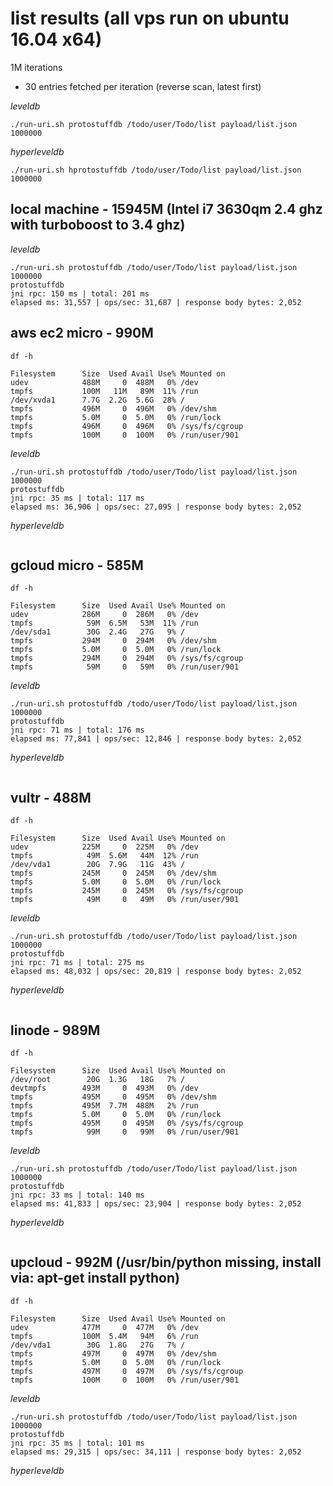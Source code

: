 # list results (all vps run on ubuntu 16.04 x64)

1M iterations
- 30 entries fetched per iteration (reverse scan, latest first)

*leveldb*
```
./run-uri.sh protostuffdb /todo/user/Todo/list payload/list.json 1000000
```

*hyperleveldb*
```
./run-uri.sh hprotostuffdb /todo/user/Todo/list payload/list.json 1000000
```

## local machine - 15945M (Intel i7 3630qm 2.4 ghz with turboboost to 3.4 ghz)

*leveldb*
```
./run-uri.sh protostuffdb /todo/user/Todo/list payload/list.json 1000000
protostuffdb
jni rpc: 150 ms | total: 201 ms
elapsed ms: 31,557 | ops/sec: 31,687 | response body bytes: 2,052
```

## aws ec2 micro - 990M
`df -h`
```
Filesystem      Size  Used Avail Use% Mounted on
udev            488M     0  488M   0% /dev
tmpfs           100M   11M   89M  11% /run
/dev/xvda1      7.7G  2.2G  5.6G  28% /
tmpfs           496M     0  496M   0% /dev/shm
tmpfs           5.0M     0  5.0M   0% /run/lock
tmpfs           496M     0  496M   0% /sys/fs/cgroup
tmpfs           100M     0  100M   0% /run/user/901
```

*leveldb*
```
./run-uri.sh protostuffdb /todo/user/Todo/list payload/list.json 1000000
protostuffdb
jni rpc: 35 ms | total: 117 ms
elapsed ms: 36,906 | ops/sec: 27,095 | response body bytes: 2,052
```

*hyperleveldb*
```

```

## gcloud micro - 585M
`df -h`
```
Filesystem      Size  Used Avail Use% Mounted on
udev            286M     0  286M   0% /dev
tmpfs            59M  6.5M   53M  11% /run
/dev/sda1        30G  2.4G   27G   9% /
tmpfs           294M     0  294M   0% /dev/shm
tmpfs           5.0M     0  5.0M   0% /run/lock
tmpfs           294M     0  294M   0% /sys/fs/cgroup
tmpfs            59M     0   59M   0% /run/user/901
```

*leveldb*
```
./run-uri.sh protostuffdb /todo/user/Todo/list payload/list.json 1000000
protostuffdb
jni rpc: 71 ms | total: 176 ms
elapsed ms: 77,841 | ops/sec: 12,846 | response body bytes: 2,052
```

*hyperleveldb*
```

```

## vultr - 488M
`df -h`
```
Filesystem      Size  Used Avail Use% Mounted on
udev            225M     0  225M   0% /dev
tmpfs            49M  5.6M   44M  12% /run
/dev/vda1        20G  7.9G   11G  43% /
tmpfs           245M     0  245M   0% /dev/shm
tmpfs           5.0M     0  5.0M   0% /run/lock
tmpfs           245M     0  245M   0% /sys/fs/cgroup
tmpfs            49M     0   49M   0% /run/user/901
```

*leveldb*
```
./run-uri.sh protostuffdb /todo/user/Todo/list payload/list.json 1000000
protostuffdb
jni rpc: 71 ms | total: 275 ms
elapsed ms: 48,032 | ops/sec: 20,819 | response body bytes: 2,052
```

*hyperleveldb*
```

```

## linode - 989M
`df -h`
```
Filesystem      Size  Used Avail Use% Mounted on
/dev/root        20G  1.3G   18G   7% /
devtmpfs        493M     0  493M   0% /dev
tmpfs           495M     0  495M   0% /dev/shm
tmpfs           495M  7.7M  488M   2% /run
tmpfs           5.0M     0  5.0M   0% /run/lock
tmpfs           495M     0  495M   0% /sys/fs/cgroup
tmpfs            99M     0   99M   0% /run/user/901
```

*leveldb*
```
./run-uri.sh protostuffdb /todo/user/Todo/list payload/list.json 1000000
protostuffdb
jni rpc: 33 ms | total: 140 ms
elapsed ms: 41,833 | ops/sec: 23,904 | response body bytes: 2,052
```

*hyperleveldb*
```

```

## upcloud - 992M (/usr/bin/python missing, install via: apt-get install python)
`df -h`
```
Filesystem      Size  Used Avail Use% Mounted on
udev            477M     0  477M   0% /dev
tmpfs           100M  5.4M   94M   6% /run
/dev/vda1        30G  1.8G   27G   7% /
tmpfs           497M     0  497M   0% /dev/shm
tmpfs           5.0M     0  5.0M   0% /run/lock
tmpfs           497M     0  497M   0% /sys/fs/cgroup
tmpfs           100M     0  100M   0% /run/user/901
```

*leveldb*
```
./run-uri.sh protostuffdb /todo/user/Todo/list payload/list.json 1000000
protostuffdb
jni rpc: 35 ms | total: 101 ms
elapsed ms: 29,315 | ops/sec: 34,111 | response body bytes: 2,052
```

*hyperleveldb*
```

```

